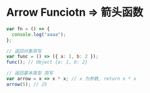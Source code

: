 # Arrow Funciotn => 箭头函数

```javascript
var fn = () => {
  console.log("aaaa");
};

// 返回对象简写
var func = () => ({ a: 1, b: 2 });
func(); // Object {a: 1, b: 2}

// 返回基本类型 简写
var arrow = x => x * x; // x 为参数, return x * x
arrow(5); // 25
```
